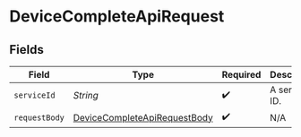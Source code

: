 # DeviceCompleteApiRequest


## Fields

| Field                                                                                   | Type                                                                                    | Required                                                                                | Description                                                                             |
| --------------------------------------------------------------------------------------- | --------------------------------------------------------------------------------------- | --------------------------------------------------------------------------------------- | --------------------------------------------------------------------------------------- |
| `serviceId`                                                                             | *String*                                                                                | :heavy_check_mark:                                                                      | A service ID.                                                                           |
| `requestBody`                                                                           | [DeviceCompleteApiRequestBody](../../models/operations/DeviceCompleteApiRequestBody.md) | :heavy_check_mark:                                                                      | N/A                                                                                     |